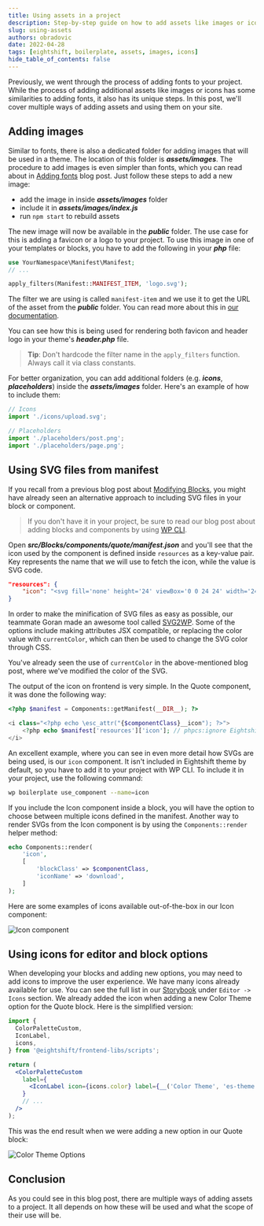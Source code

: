 ```yaml
---
title: Using assets in a project
description: Step-by-step guide on how to add assets like images or icons to your theme.
slug: using-assets
authors: obradovic
date: 2022-04-28
tags: [eightshift, boilerplate, assets, images, icons]
hide_table_of_contents: false
---
```


Previously, we went through the process of adding fonts to your project. While the process of adding additional assets like images or icons has some similarities to adding fonts, it also has its unique steps. In this post, we'll cover multiple ways of adding assets and using them on your site.

<!--truncate-->

## Adding images

Similar to fonts, there is also a dedicated folder for adding images that will be used in a theme. The location of this folder is **_assets/images_**. The procedure to add images is even simpler than fonts, which you can read about in [Adding fonts](/blog/adding-fonts) blog post. Just follow these steps to add a new image:

- add the image in inside **_assets/images_** folder
- include it in **_assets/images/index.js_**
- run `npm start` to rebuild assets

The new image will now be available in the **_public_** folder. The use case for this is adding a favicon or a logo to your project. To use this image in one of your templates or blocks, you have to add the following in your **_php_** file:

```php
use YourNamespace\Manifest\Manifest;
// ...

apply_filters(Manifest::MANIFEST_ITEM, 'logo.svg');
```

The filter we are using is called `manifest-item` and we use it to get the URL of the asset from the **_public_** folder. You can read more about this in [our documentation](/basics/manifest).

You can see how this is being used for rendering both favicon and header logo in your theme's **_header.php_** file.

> **Tip**: Don't hardcode the filter name in the `apply_filters` function. Always call it via class constants.

For better organization, you can add additional folders (e.g. **_icons_**, **_placeholders_**) inside the **_assets/images_** folder. Here's an example of how to include them:

```js
// Icons
import './icons/upload.svg';

// Placeholders
import './placeholders/post.png';
import './placeholders/page.png';
```

## Using SVG files from manifest

If you recall from a previous blog post about [Modifying Blocks](/blog/modifying-blocks-color-theme), you might have already seen an alternative approach to including SVG files in your block or component.

> If you don't have it in your project, be sure to read our blog post about adding blocks and components by using [WP CLI](/blog/adding-blocks-wpcli).

Open **_src/Blocks/components/quote/manifest.json_** and you'll see that the icon used by the component is defined inside `resources` as a key-value pair. Key represents the name that we will use to fetch the icon, while the value is SVG code.

```json
"resources": {
	"icon": "<svg fill='none' height='24' viewBox='0 0 24 24' width='24' xmlns='http://www.w3.org/2000/svg'>...</svg>"
}
```

In order to make the minification of SVG files as easy as possible, our teammate Goran made an awesome tool called [SVG2WP](https://svg-2-wp.goranalkovic.com/). Some of the options include making attributes JSX compatible, or replacing the color value with `currentColor`, which can then be used to change the SVG color through CSS.

You've already seen the use of `currentColor` in the above-mentioned blog post, where we've modified the color of the SVG.

The output of the icon on frontend is very simple. In the Quote component, it was done the following way:

```php
<?php $manifest = Components::getManifest(__DIR__); ?>

<i class="<?php echo \esc_attr("{$componentClass}__icon"); ?>">
	<?php echo $manifest['resources']['icon']; // phpcs:ignore Eightshift.Security.ComponentsEscape.OutputNotEscaped ?>
</i>
```

An excellent example, where you can see in even more detail how SVGs are being used, is our `icon` component. It isn't included in Eightshift theme by default, so you have to add it to your project with WP CLI. To include it in your project, use the following command:

```bash
wp boilerplate use_component --name=icon
```

If you include the Icon component inside a block, you will have the option to choose between multiple icons defined in the manifest. Another way to render SVGs from the Icon component is by using the `Components::render` helper method:

```php
echo Components::render(
	'icon',
	[
		'blockClass' => $componentClass,
		'iconName' => 'download',
	]
);
```

Here are some examples of icons available out-of-the-box in our Icon component:

![Icon component](/img/blog/icon-component.png)

## Using icons for editor and block options

When developing your blocks and adding new options, you may need to add icons to improve the user experience. We have many icons already available for use. You can see the full list in our [Storybook](/storybook) under `Editor -> Icons` section. We already added the icon when adding a new Color Theme option for the Quote block. Here is the simplified version:

```jsx
import {
  ColorPaletteCustom,
  IconLabel,
  icons,
} from '@eightshift/frontend-libs/scripts';

return (
  <ColorPaletteCustom
    label={
      <IconLabel icon={icons.color} label={__('Color Theme', 'es-theme')} />
    }
    // ...
  />
);
```

This was the end result when we were adding a new option in our Quote block:

![Color Theme Options](/img/blog/color-theme-options.png)

## Conclusion

As you could see in this blog post, there are multiple ways of adding assets to a project. It all depends on how these will be used and what the scope of their use will be.
